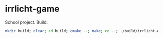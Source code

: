 # irrlicht-game

School project.
Build:
```bash
mkdir build; clear; cd build; cmake ..; make; cd ..; ./build/irrlicht-game 
```